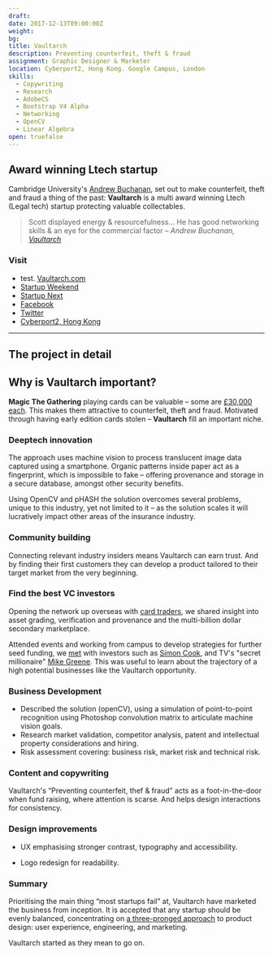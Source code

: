 ```yaml
---
draft: 
date: 2017-12-13T09:00:00Z
weight:
bg: 
title: Vaultarch
description: Preventing counterfeit, theft & fraud
assignment: Graphic Designer & Marketer
location: Cyberport2, Hong Kong. Google Campus, London
skills:
  - Copywriting
  - Research
  - AdobeCS
  - Bootstrap V4 Alpha
  - Networking
  - OpenCV
  - Linear Algebra
open: truefalse
---
```



<!-- 2016--2017 -->

## Award winning Ltech startup

Cambridge University's [Andrew Buchanan](https://vaultarch.com), set out to make counterfeit, theft and fraud a thing of the past: **Vaultarch** is a multi award winning Ltech (Legal tech) startup protecting valuable collectables.

> Scott displayed energy & resourcefulness… He has good networking skills & an eye for the <!--most important--> commercial factor <cite>– Andrew Buchanan, [Vaultarch](https://vaultarch.com) </cite>

<!--

### Legacy of the project

Validating the project's scalability it is clear there is a need for a robust technical solution to protect valuable collectables. The idea has lead to positive feedback from risk averse investors, such as insurance companies and **Vaultarch** has the potential of an innovative investment.
-->
<!-- an inevitable legacy means they are at the beginning of nurturing -->

<!--### Preview

<a ondragstart="return false" style="visibility: visible;" class="btn portfolioVisibility" data-selector=".cell31" onclick="static();document.getElementById('togglebox').checked = true;">Slogan</a>
-->

### Visit

- test. [Vaultarch.com](https://vaultarch.com)
- [Startup Weekend](https://www.facebook.com/StartupWeekendHK/photos/a.934215303322582.1073741830.187953947948725/934223966655049/?type=3&theater)
- [Startup Next](http://startupweekend.org/events?utf8=%E2%9C%93&date_range=past&q=hong+kong&button=)
- [Facebook](https://www.facebook.com/vaultarch/)
- [Twitter](https://twitter.com/vaultarch/)
- [Cyberport2, Hong Kong](https://wego.here.com/directions/mix//Vaultarch,-Cyberport-2,-Hong-Kong:e-eyJuYW1lIjoiVmF1bHRhcmNoIiwiYWRkcmVzcyI6IkN5YmVycG9ydCAyLCBIb25nIEtvbmciLCJsYXRpdHVkZSI6MjIuMjYyMDcxOTc0Nzc2LCJsb25naXR1ZGUiOjExNC4xMzA2NTQzMzUwMiwicHJvdmlkZXJOYW1lIjoiZmFjZWJvb2siLCJwcm92aWRlcklkIjoxNTA5NzMxNTg5MzMwNDE5fQ==?map=22.26207,114.13065,15,normal&fb_locale=en_GB)

----------------------------------------------------

## The project in detail

## Why is Vaultarch important?

**Magic The Gathering** playing cards can be valuable – some are [£30,000 each](http://www.ebay.com/itm/Black-Lotus-Beta-Edition-1993-Magic-The-Gathering-SGC-Graded-92-/322376065501). This makes them attractive to counterfeit, theft and fraud. Motivated through having early edition cards stolen – **Vaultarch** fill an important niche.

### Deeptech innovation

The approach uses machine vision to process translucent image data captured using a smartphone. Organic patterns inside paper act as a fingerprint, which is impossible to fake – offering provenance and storage in a secure database, amongst other security benefits.

Using OpenCV and pHASH the solution overcomes several problems, unique to this industry, yet not limited to it – as the solution scales it will lucratively impact other areas of the insurance industry.

### Community building

Connecting relevant industry insiders means Vaultarch can earn trust. And by finding their first customers they can develop a product tailored to their target market from the very beginning.

### Find the best VC investors

Opening the network up overseas with [card traders](https://www.facebook.com/maseraticoupe007/), we shared insight into asset grading, verification and provenance and the multi-billion dollar secondary marketplace.

Attended events and working from campus to develop strategies for further seed funding, we [met](https://www.meetup.com/TechCityCoffee/photos/27448921/#456364421) with investors such as [Simon Cook](http://draperesprit.com/partner/simon-cook/), and TV's "secret millionaire" [Mike Greene](https://www.amazon.co.uk/Failure-Breeds-Success-Step-step/dp/0957547617/). This was useful to learn about the trajectory of a high potential businesses like the Vaultarch opportunity.

### Business Development

*   Described the solution (openCV), using a simulation of point-to-point recognition using Photoshop convolution matrix to articulate machine vision goals.
*   Research market validation, competitor analysis, patent and intellectual property considerations and hiring.
*   Risk assessment covering: business risk, market risk and technical risk.

### Content and copywriting

Vaultarch's “Preventing counterfeit, thef & fraud” acts as a foot-in-the-door when fund raising, where attention is scarse. And helps design interactions for consistency.

<!--
###  Documentation & Research
### UX improvements
-->

### Design improvements

*   UX emphasising stronger contrast, typography <!--, tighter information architecture -->and accessibility.
<!--*   Condensed mission statement into something memorable.--><!-- online content: http://inspiredlabs.co.uk/vaultarch.com/banner-fonts/ -->
<!--*   Platform specific design details.-->
*   Logo redesign for readability<!-- and perception-->.


### Summary

Prioritising the main thing “most startups fail” at, Vaultarch have marketed the business from inception. It is accepted that any startup should be evenly balanced, concentrating on [a three-pronged approach](http://www.inc.com/geoffrey-james/why-most-start-ups-fail.html) to product design: user experience, engineering, and marketing.

Vaultarch started as they mean to go on.
